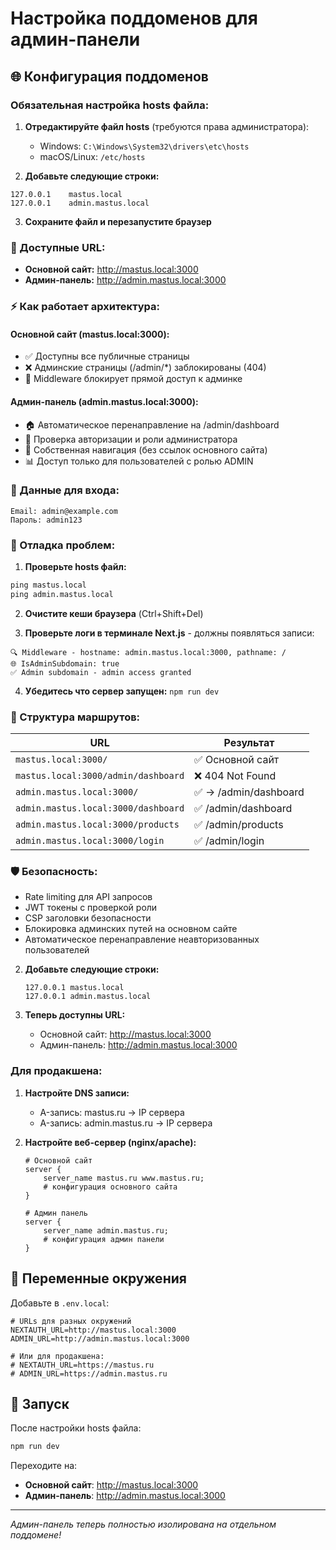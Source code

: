 # Настройка поддоменов для админ-панели

## 🌐 Конфигурация поддоменов

### Обязательная настройка hosts файла:

1. **Отредактируйте файл hosts** (требуются права администратора):
   - Windows: `C:\Windows\System32\drivers\etc\hosts`
   - macOS/Linux: `/etc/hosts`

2. **Добавьте следующие строки:**
```
127.0.0.1    mastus.local
127.0.0.1    admin.mastus.local
```

3. **Сохраните файл и перезапустите браузер**

### 🔗 Доступные URL:

- **Основной сайт:** http://mastus.local:3000
- **Админ-панель:** http://admin.mastus.local:3000

### ⚡ Как работает архитектура:

#### Основной сайт (mastus.local:3000):
- ✅ Доступны все публичные страницы
- ❌ Админские страницы (/admin/*) заблокированы (404)
- 🔄 Middleware блокирует прямой доступ к админке

#### Админ-панель (admin.mastus.local:3000):
- 🏠 Автоматическое перенаправление на /admin/dashboard  
- 🔐 Проверка авторизации и роли администратора
- 🧭 Собственная навигация (без ссылок основного сайта)
- 📊 Доступ только для пользователей с ролью ADMIN

### 👤 Данные для входа:

```
Email: admin@example.com  
Пароль: admin123
```

### 🔧 Отладка проблем:

1. **Проверьте hosts файл:**
```cmd
ping mastus.local
ping admin.mastus.local
```

2. **Очистите кеши браузера** (Ctrl+Shift+Del)

3. **Проверьте логи в терминале Next.js** - должны появляться записи:
```
🔍 Middleware - hostname: admin.mastus.local:3000, pathname: /
🌐 IsAdminSubdomain: true
✅ Admin subdomain - admin access granted
```

4. **Убедитесь что сервер запущен:** `npm run dev`

### 📁 Структура маршрутов:

| URL | Результат |
|-----|-----------|
| `mastus.local:3000/` | ✅ Основной сайт |
| `mastus.local:3000/admin/dashboard` | ❌ 404 Not Found |
| `admin.mastus.local:3000/` | ✅ → /admin/dashboard |
| `admin.mastus.local:3000/dashboard` | ✅ /admin/dashboard |
| `admin.mastus.local:3000/products` | ✅ /admin/products |
| `admin.mastus.local:3000/login` | ✅ /admin/login |

### 🛡️ Безопасность:

- Rate limiting для API запросов
- JWT токены с проверкой роли
- CSP заголовки безопасности
- Блокировка админских путей на основном сайте
- Автоматическое перенаправление неавторизованных пользователей

2. **Добавьте следующие строки:**
   ```
   127.0.0.1 mastus.local
   127.0.0.1 admin.mastus.local
   ```

3. **Теперь доступны URL:**
   - Основной сайт: http://mastus.local:3000
   - Админ-панель: http://admin.mastus.local:3000

### Для продакшена:

1. **Настройте DNS записи:**
   - A-запись: mastus.ru → IP сервера
   - A-запись: admin.mastus.ru → IP сервера

2. **Настройте веб-сервер (nginx/apache):**
   ```nginx
   # Основной сайт
   server {
       server_name mastus.ru www.mastus.ru;
       # конфигурация основного сайта
   }
   
   # Админ панель
   server {
       server_name admin.mastus.ru;
       # конфигурация админ панели
   }
   ```

## 🔧 Переменные окружения

Добавьте в `.env.local`:

```env
# URLs для разных окружений
NEXTAUTH_URL=http://mastus.local:3000
ADMIN_URL=http://admin.mastus.local:3000

# Или для продакшена:
# NEXTAUTH_URL=https://mastus.ru
# ADMIN_URL=https://admin.mastus.ru
```

## 🚀 Запуск

После настройки hosts файла:

```bash
npm run dev
```

Переходите на:
- **Основной сайт**: http://mastus.local:3000
- **Админ-панель**: http://admin.mastus.local:3000

---
*Админ-панель теперь полностью изолирована на отдельном поддомене!*

